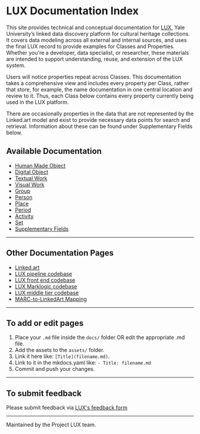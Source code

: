 # LUX Documentation Index


This site provides technical and conceptual documentation for [LUX](https://lux.collections.yale.edu/), Yale University’s linked data discovery platform for cultural heritage collections. It covers data modeling across all external and internal sources, and uses the final LUX record to provide examples for Classes and Properties. Whether you're a developer, data specialist, or researcher, these materials are intended to support understanding, reuse, and extension of the LUX system.

Users will notice properties repeat across Classes. This documentation takes a comprehensive view and includes every property per Class, rather that store, for example, the name documentation in one central location and review to it. Thus, each Class below contains every property currently being used in the LUX platform. 

There are occasionally properties in the data that are not represented by the Linked.art model and exist to provide necessary data points for search and retrieval. Information about these can be found under Supplementary Fields below.

## Available Documentation

* [Human Made Object](hmo.md)
* [Digital Object](digitalobject.md)
* [Textual Work](textualwork.md)
* [Visual Work](visualwork.md)
* [Group](group.md)
* [Person](person.md)
* [Place](place.md)
* [Period](period.md)
* [Activity](activity.md)
* [Set](set.md)
* [Supplementary Fields](extra.md)

---

## Other Documentation Pages

* [Linked.art](https://linked.art/)
* [LUX pipeline codebase](https://github.com/project-lux/data-pipeline)
* [LUX front end codebase](https://github.com/project-lux/lux-frontend)
* [LUX Marklogic codebase](https://github.com/project-lux/lux-marklogic)
* [LUX middle tier codebase](https://github.com/project-lux/lux-middletier)
* [MARC-to-LinkedArt Mapping](https://github.com/timathom/marc2linkedart/blob/main/specs/md/index.md)

---

## To add or edit pages

1. Place your `.md` file inside the `docs/` folder OR edit the appropriate .md file.
2. Add the assets to the `assets/` folder.
3. Link it here like: `[Title](filename.md)`.
4. Link to it in the mkdocs.yaml like: `- Title: filename.md`
5. Commit and push your changes.

---

## To submit feedback

Please submit feedback via [LUX's feedback form](https://yaleuniversity.tfaforms.net/99?tfa_301=https%3A%2F%2Flux.collections.yale.edu%2F)

---

Maintained by the Project LUX team.

